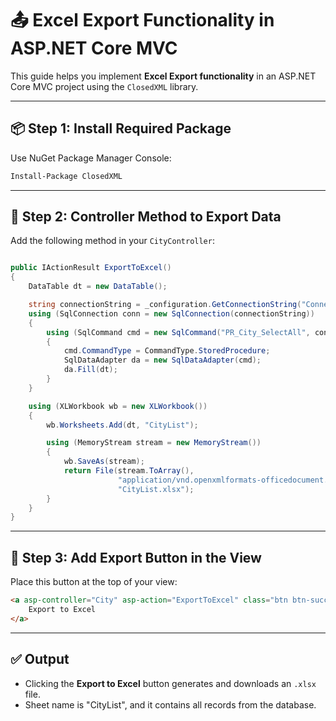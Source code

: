 
# 📤 Excel Export Functionality in ASP.NET Core MVC

This guide helps you implement **Excel Export functionality** in an ASP.NET Core MVC project using the `ClosedXML` library.

---

## 📦 Step 1: Install Required Package

Use NuGet Package Manager Console:

```bash
Install-Package ClosedXML
```

---

## 💼 Step 2: Controller Method to Export Data

Add the following method in your `CityController`:

```csharp

public IActionResult ExportToExcel()
{
    DataTable dt = new DataTable();

    string connectionString = _configuration.GetConnectionString("ConnectionString");
    using (SqlConnection conn = new SqlConnection(connectionString))
    {
        using (SqlCommand cmd = new SqlCommand("PR_City_SelectAll", conn))
        {
            cmd.CommandType = CommandType.StoredProcedure;
            SqlDataAdapter da = new SqlDataAdapter(cmd);
            da.Fill(dt);
        }
    }

    using (XLWorkbook wb = new XLWorkbook())
    {
        wb.Worksheets.Add(dt, "CityList");

        using (MemoryStream stream = new MemoryStream())
        {
            wb.SaveAs(stream);
            return File(stream.ToArray(),
                        "application/vnd.openxmlformats-officedocument.spreadsheetml.sheet",
                        "CityList.xlsx");
        }
    }
}

```

---

## 🧩 Step 3: Add Export Button in the View

Place this button at the top of your view:

```html
<a asp-controller="City" asp-action="ExportToExcel" class="btn btn-success mb-3">
    Export to Excel
</a>
```

---

## ✅ Output

- Clicking the **Export to Excel** button generates and downloads an `.xlsx` file.
- Sheet name is "CityList", and it contains all records from the database.
